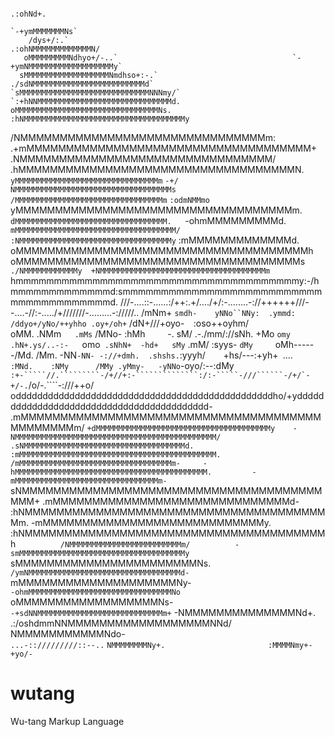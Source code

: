 
                                                                                  .:ohNd+.           
                                                                            `-+ymMMMMMMMNs`         
        /dys+/:.`                                                       .:ohNMMMMMMMMMMMMMN/        
       oMMMMMMMMMNdhyo+/-..`                                       `-+ymNMMMMMMMMMMMMMMMMMMMy`      
      sMMMMMMMMMMMMMMMMMMMNmdhso+:-.`                          ./sdNMMMMMMMMMMMMMMMMMMMMMMMMMd`     
    `sMMMMMMMMMMMMMMMMMMMMMMMMMMMMMNNNmy/`                `:+hNNMMMMMMMMMMMMMMMMMMMMMMMMMMMMMMd.    
    oMMMMMMMMMMMMMMMMMMMMMMMMMMMMMMMMNs.                :hNMMMMMMMMMMMMMMMMMMMMMMMMMMMMMMMMMMMMy    
   /NMMMMMMMMMMMMMMMMMMMMMMMMMMMMMMMm:                   .+mMMMMMMMMMMMMMMMMMMMMMMMMMMMMMMMMMMMM+   
  .NMMMMMMMMMMMMMMMMMMMMMMMMMMMMMMMM/                      .hMMMMMMMMMMMMMMMMMMMMMMMMMMMMMMMMMMMN.  
 `yMMMMMMMMMMMMMMMMMMMMMMMMMMMMMMMMm`           `-+/`       `NMMMMMMMMMMMMMMMMMMMMMMMMMMMMMMMMMMMs  
 /MMMMMMMMMMMMMMMMMMMMMMMMMMMMMMMMMm`       `:odmNMMmo`      yMMMMMMMMMMMMMMMMMMMMMMMMMMMMMMMMMMMm. 
`dMMMMMMMMMMMMMMMMMMMMMMMMMMMMMMMMMM.   `-ohmMMMMMMMMMd.    `mMMMMMMMMMMMMMMMMMMMMMMMMMMMMMMMMMMMM/ 
:NMMMMMMMMMMMMMMMMMMMMMMMMMMMMMMMMMMy`  :mMMMMMMMMMMMMMd.   oMMMMMMMMMMMMMMMMMMMMMMMMMMMMMMMMMMMMMh 
oMMMMMMMMMMMMMMMMMMMMMMMMMMMMMMMMMMMMs`  ./NMMMMMMMMMMMMy  +NMMMMMMMMMMMMMMMMMMMMMMMMMMMMMMMMMMMMMm`
hmmmmmmmmmmmmmmmmmmmmmmmmmmmmmmmmmmmmmy:-/hmmmmmmmmmmmmmd:smmmmmmmmmmmmmmmmmmmmmmmmmmmmmmmmmmmmmmmd.
///-....::-......:/++:.+/..../+/:-........-://++++++///--....-//:-...../+///////-.........-://///.. 
/mNm+  `smdh-    yNNo``NNy:  .ymmd:      /ddyo+/yNo/++yhho .oy+/oh+`   /dN+///+oyo-`  `:oso++oyhm/  
 oMM.   .NMm`   .mMs` /MNo-    :hMh`     `-.    sM/    .-./mm/://sNh.   +Mo     `omy .hN+.ys/..-:-  
 `omo` .sNhN+  -hd+   sMy`      .mM/ :syys-    `dMy     `oMh------/Md.  /Mm.     -NN`-NN- -://+dmh. 
   .shshs.`:yyyh/`    `+hs/---:+yh+` `....`    :MNd.    :NMy      /MMy .yMmy-   -yNNo`-oyo/:--:dMy  
 ````:+-`````//.`````````-/+//+:-``````````````:/:-`````-///``````-/+/`-+/-.````/o/-.````-:///++o/  
 oddddddddddddddddddddddddddddddddddddddddddddddddho/+ydddddddddddddddddddddddddddddddddddddddddd-  
 .mMMMMMMMMMMMMMMMMMMMMMMMMMMMMMMMMMMMMMMMMMMMMMMm/   `+dMMMMMMMMMMMMMMMMMMMMMMMMMMMMMMMMMMMMMMMy   
  -NMMMMMMMMMMMMMMMMMMMMMMMMMMMMMMMMMMMMMMMMMMMMM/      .sNMMMMMMMMMMMMMMMMMMMMMMMMMMMMMMMMMMMMd.   
   :mMMMMMMMMMMMMMMMMMMMMMMMMMMMMMMMMMMMMMMMMMMMM.        /mMMMMMMMMMMMMMMMMMMMMMMMMMMMMMMMMMMm-    
    -hMMMMMMMMMMMMMMMMMMMMMMMMMMMMMMMMMMMMMMMMMMM.         -mMMMMMMMMMMMMMMMMMMMMMMMMMMMMMMMMm-     
     `sNMMMMMMMMMMMMMMMMMMMMMMMMMMMMMMMMMMMMMMMMM+          .mMMMMMMMMMMMMMMMMMMMMMMMMMMMMMMd-      
       :hNMMMMMMMMMMMMMMMMMMMMMMMMMMMMMMMMMMMMMMMm.          -mMMMMMMMMMMMMMMMMMMMMMMMMMMMMy.       
         :hNMMMMMMMMMMMMMMMMMMMMMMMMMMMMMMMMMMMMMMh`          /NMMMMMMMMMMMMMMMMMMMMMMMMMm/         
           -smMMMMMMMMMMMMMMMMMMMMMMMMMMMMMMMMMMMMMy`          sMMMMMMMMMMMMMMMMMMMMMMMNs.          
             `/ymNMMMMMMMMMMMMMMMMMMMMMMMMMMMMMMMMMMd-         `mMMMMMMMMMMMMMMMMMMMMNy-            
                `-ohmMMMMMMMMMMMMMMMMMMMMMMMMMMMMMMMMNo`        oMMMMMMMMMMMMMMMMMMNs-              
                    `-+sdNNMMMMMMMMMMMMMMMMMMMMMMMMMMMMm+`      -NMMMMMMMMMMMMMMNd+.                
                          .:/oshdmmNNMMMMMMMMMMMMMMMMMMNNd/`    `NMMMMMMMMMMMNdo-                   
                                  `...-:://///////::--..`       `NMMMMMMMMNy+.                      
                                                                :MMMMNmy+-                          
                                                                +yo/-`                              
                                                                                                    

# wutang
Wu-tang Markup Language
